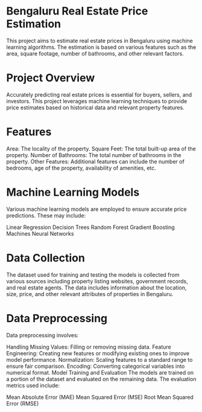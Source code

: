 # Bengaluru Real Estate Price Estimation
This project aims to estimate real estate prices in Bengaluru using machine learning algorithms. The estimation is based on various features such as the area, square footage, number of bathrooms, and other relevant factors.

# Project Overview
Accurately predicting real estate prices is essential for buyers, sellers, and investors. This project leverages machine learning techniques to provide price estimates based on historical data and relevant property features.

# Features
Area: The locality of the property.
Square Feet: The total built-up area of the property.
Number of Bathrooms: The total number of bathrooms in the property.
Other Features: Additional features can include the number of bedrooms, age of the property, availability of amenities, etc.
# Machine Learning Models
Various machine learning models are employed to ensure accurate price predictions. These may include:

Linear Regression
Decision Trees
Random Forest
Gradient Boosting Machines
Neural Networks
# Data Collection
The dataset used for training and testing the models is collected from various sources including property listing websites, government records, and real estate agents. The data includes information about the location, size, price, and other relevant attributes of properties in Bengaluru.

# Data Preprocessing
Data preprocessing involves:

Handling Missing Values: Filling or removing missing data.
Feature Engineering: Creating new features or modifying existing ones to improve model performance.
Normalization: Scaling features to a standard range to ensure fair comparison.
Encoding: Converting categorical variables into numerical format.
Model Training and Evaluation
The models are trained on a portion of the dataset and evaluated on the remaining data. The evaluation metrics used include:

Mean Absolute Error (MAE)
Mean Squared Error (MSE)
Root Mean Squared Error (RMSE)
